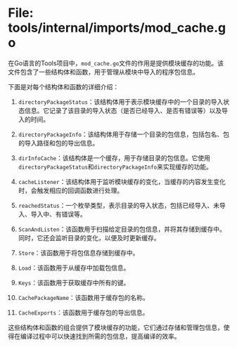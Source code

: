# File: tools/internal/imports/mod_cache.go

在Go语言的Tools项目中，`mod_cache.go`文件的作用是提供模块缓存的功能。该文件包含了一些结构体和函数，用于管理从模块中导入的程序包信息。

下面是对每个结构体和函数的详细介绍：

1. `directoryPackageStatus`：该结构体用于表示模块缓存中的一个目录的导入状态信息。它记录了该目录的导入状态（是否已经导入、是否有错误等）以及导入的时间。

2. `directoryPackageInfo`：该结构体用于存储一个目录的包信息，包括包名、包的导入路径和包的导出信息。

3. `dirInfoCache`：该结构体是一个缓存，用于存储目录的包信息。它使用`directoryPackageStatus`和`directoryPackageInfo`来实现缓存的功能。

4. `cacheListener`：该结构体用于监听模块缓存的变化，当缓存的内容发生变化时，会触发相应的回调函数进行处理。

5. `reachedStatus`：一个枚举类型，表示目录的导入状态，包括已经导入、未导入、导入中、有错误等。

6. `ScanAndListen`：该函数用于扫描给定目录的包信息，并将其存储到缓存中。同时，它还会监听目录的变化，以便及时更新缓存。

7. `Store`：该函数用于将包信息存储到缓存中。

8. `Load`：该函数用于从缓存中加载包信息。

9. `Keys`：该函数用于获取缓存中所有的键。

10. `CachePackageName`：该函数用于缓存包的名称。

11. `CacheExports`：该函数用于缓存包的导出信息。

这些结构体和函数的组合提供了模块缓存的功能，它们通过存储和管理包信息，使得在编译过程中可以快速找到所需的包信息，提高编译的效率。

